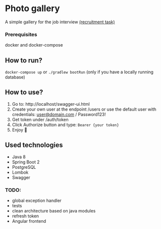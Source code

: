# Photo gallery
A simple gallery for the job interview [(recruitment task)](https://github.com/mateusz-tamborek/photos/wiki/Zadanie-rekrutacyjne)

### Prerequisites
docker and docker-compose

## How to run?
 `docker-compose up`
 or
 `./gradlew bootRun` (only if you have a locally running database)
 
## How to use?
1. Go to: http://localhost/swagger-ui.html
2. Create your own user at the endpoint /users or use the default user with credentials: user@domain.com / Password123!
3. Get token under /auth/token
4. Click Authorize button and type: `Bearer {your token}`
5. Enjoy :slightly_smiling_face:
 
## Used technologies
 - Java 8
 - Spring Boot 2
 - PostgreSQL
 - Lombok
 - Swagger
 
 ### TODO:
  - global exception handler
  - tests
  - clean architecture based on java modules
  - refresh token
  - Angular frontend
